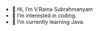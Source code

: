 - 👋 Hi, I’m V.Rama Subrahmanyam
- 👀 I’m interested in coding.
- 🌱 I’m currently learning Java.
<!---
VRam9930/VRam9930 is a ✨ special ✨ repository because its `README.md` (this file) appears on your GitHub profile.
You can click the Preview link to take a look at your changes.
--->
